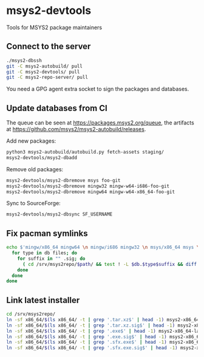 # msys2-devtools

Tools for MSYS2 package maintainers


## Connect to the server

```bash
./msys2-dbssh
git -C msys2-autobuild/ pull
git -C msys2-devtools/ pull
git -C msys2-repo-server/ pull
```

You need a GPG agent extra socket to sign the packages and databases.


## Update databases from CI

The queue can be seen at https://packages.msys2.org/queue, the artifacts at https://github.com/msys2/msys2-autobuild/releases.

Add new packages:

```bash
python3 msys2-autobuild/autobuild.py fetch-assets staging/
msys2-devtools/msys2-dbadd
```

Remove old packages:

```bash
msys2-devtools/msys2-dbremove msys foo-git
msys2-devtools/msys2-dbremove mingw32 mingw-w64-i686-foo-git
msys2-devtools/msys2-dbremove mingw64 mingw-w64-x86_64-foo-git
```

Sync to SourceForge:

```bash
msys2-devtools/msys2-dbsync SF_USERNAME
```


## Fix pacman symlinks

```bash
echo $'mingw/x86_64 mingw64 \n mingw/i686 mingw32 \n msys/x86_64 msys \n msys/i686 msys' | while read path db; do
  for type in db files; do
    for suffix in "" .sig; do
      ( cd /srv/msys2repo/$path/ && test ! -L $db.$type$suffix && diff $db.$type{,.tar.gz}$suffix && ln -sf $db.$type{.tar.gz,}$suffix )
    done
  done
done
```


## Link latest installer

```bash
cd /srv/msys2repo/
ln -sf x86_64/$(ls x86_64/ -t | grep '.tar.xz$' | head -1) msys2-x86_64-latest.tar.xz
ln -sf x86_64/$(ls x86_64/ -t | grep '.tar.xz.sig$' | head -1) msys2-x86_64-latest.tar.xz.sig
ln -sf x86_64/$(ls x86_64/ -t | grep '.exe$' | head -1) msys2-x86_64-latest.exe
ln -sf x86_64/$(ls x86_64/ -t | grep '.exe.sig$' | head -1) msys2-x86_64-latest.exe.sig
ln -sf x86_64/$(ls x86_64/ -t | grep '.sfx.exe$' | head -1) msys2-x86_64-latest.sfx.exe
ln -sf x86_64/$(ls x86_64/ -t | grep '.sfx.exe.sig$' | head -1) msys2-x86_64-latest.sfx.exe.sig
```
